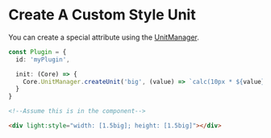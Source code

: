 # Create A Custom Style Unit
You can create a special attribute using the [UnitManager](/document?page=API%2FCore&header=unitmanager).

```ts
const Plugin = {
  id: 'myPlugin',

  init: (Core) => {
    Core.UnitManager.createUnit('big', (value) => `calc(10px * ${value})`)
  }
}
```

```html
<!--Assume this is in the component-->

<div light:style="width: [1.5big]; height: [1.5big]"></div>
```
